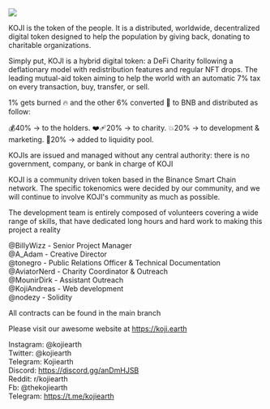 <img src="https://i.imgur.com/S6NFAlR.jpg">

KOJI is the token of the people. It is a distributed, worldwide, decentralized
digital token designed to help the population by giving back, donating to
charitable organizations.

Simply put, KOJI is a hybrid digital token: a DeFi Charity following a
deflationary model with redistribution features and regular NFT drops. The
leading mutual-aid token aiming to help the world with an automatic 7% tax on
every transaction, buy, transfer, or sell.

1% gets burned 🔥 and the other 6% converted 💫 to BNB and distributed as follow:

💰40% → to the holders.
❤️‍🩹20% → to charity. 
💥20% → to development & marketing.
💎20% → added to liquidity pool.

KOJIs are issued and managed without any central authority: there is no
government, company, or bank in charge of KOJI

KOJI is a community driven token based in the Binance Smart Chain network. The
specific tokenomics were decided by our community, and we will continue to
involve KOJI's community as much as possible.

The development team is entirely composed of volunteers covering a wide
range of skills, that have dedicated long hours and hard work to making this
project a reality

@BillyWizz - Senior Project Manager<br>
@A_Adam - Creative Director<br>
@tonegro - Public Relations Officer & Technical Documentation<br>
@AviatorNerd - Charity Coordinator & Outreach<br>
@MounirDirk  - Assistant Outreach<br>
@KojiAndreas - Web development<br>
@nodezy - Solidity

All contracts can be found in the main branch

Please visit our awesome website at https://koji.earth

Instagram: @kojiearth<br>
Twitter: @kojiearth<br>
Telegram: Kojiearth<br>
Discord: https://discord.gg/anDmHJSB<br>
Reddit: r/kojiearth<br>
Fb: @thekojiearth<br>
Telegram: https://t.me/kojiearth
